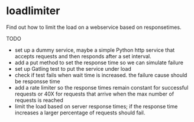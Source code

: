 # loadlimiter

Find out how to limit the load on a webservice based on responsetimes.

TODO

- set up a dummy service, maybe a simple Python http service that accepts requests and then responds after a set interval.
- add a put method to set the response time so we can simulate failure
- set up Gatling test to put the service under load
- check if test fails when wait time is increased. the failure cause should be responsse time
- add a rate limiter so the response times remain constant for successful requests or 40X for requests that arrive when the max number of requests is reached
- limit the load based on server response times; if the response time increases a larger percentage of requests should fail.
